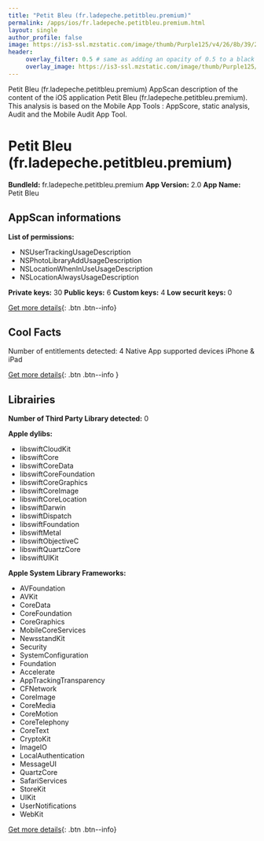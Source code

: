 ```yaml
---
title: "Petit Bleu (fr.ladepeche.petitbleu.premium)"
permalink: /apps/ios/fr.ladepeche.petitbleu.premium.html
layout: single
author_profile: false
image: https://is3-ssl.mzstatic.com/image/thumb/Purple125/v4/26/8b/39/268b39ce-76e4-0b72-0810-34dfc1190fbd/AppIcon-0-0-1x_U007emarketing-0-0-0-7-0-0-sRGB-0-0-0-GLES2_U002c0-512MB-85-220-0-0.png/512x512bb.jpg
header: 
     overlay_filter: 0.5 # same as adding an opacity of 0.5 to a black background
     overlay_image: https://is3-ssl.mzstatic.com/image/thumb/Purple125/v4/26/8b/39/268b39ce-76e4-0b72-0810-34dfc1190fbd/AppIcon-0-0-1x_U007emarketing-0-0-0-7-0-0-sRGB-0-0-0-GLES2_U002c0-512MB-85-220-0-0.png/512x512bb.jpg
---
```

Petit Bleu (fr.ladepeche.petitbleu.premium) AppScan description of the content of the iOS application Petit Bleu (fr.ladepeche.petitbleu.premium). This analysis is based on the Mobile App Tools : AppScore, static analysis, Audit and the Mobile Audit App Tool.

# Petit Bleu (fr.ladepeche.petitbleu.premium)

**BundleId:** fr.ladepeche.petitbleu.premium
**App Version:** 2.0
**App Name:** Petit Bleu


## AppScan informations 

**List of permissions:** 
- NSUserTrackingUsageDescription
- NSPhotoLibraryAddUsageDescription
- NSLocationWhenInUseUsageDescription
- NSLocationAlwaysUsageDescription
  
  
**Private keys:** 30
**Public keys:** 6
**Custom keys:** 4
**Low securit keys:** 0
  
[Get more details](/pricing.html){: .btn .btn--info}

## Cool Facts

Number of entitlements detected: 4
Native App
supported devices iPhone & iPad
  
[Get more details](/pricing.html){: .btn .btn--info }

## Librairies 
**Number of Third Party Library detected:** 0


**Apple dylibs:**
- libswiftCloudKit
- libswiftCore
- libswiftCoreData
- libswiftCoreFoundation
- libswiftCoreGraphics
- libswiftCoreImage
- libswiftCoreLocation
- libswiftDarwin
- libswiftDispatch
- libswiftFoundation
- libswiftMetal
- libswiftObjectiveC
- libswiftQuartzCore
- libswiftUIKit


**Apple System Library Frameworks:**
- AVFoundation
- AVKit
- CoreData
- CoreFoundation
- CoreGraphics
- MobileCoreServices
- NewsstandKit
- Security
- SystemConfiguration
- Foundation
- Accelerate
- AppTrackingTransparency
- CFNetwork
- CoreImage
- CoreMedia
- CoreMotion
- CoreTelephony
- CoreText
- CryptoKit
- ImageIO
- LocalAuthentication
- MessageUI
- QuartzCore
- SafariServices
- StoreKit
- UIKit
- UserNotifications
- WebKit


  
[Get more details](/pricing.html){: .btn .btn--info}

